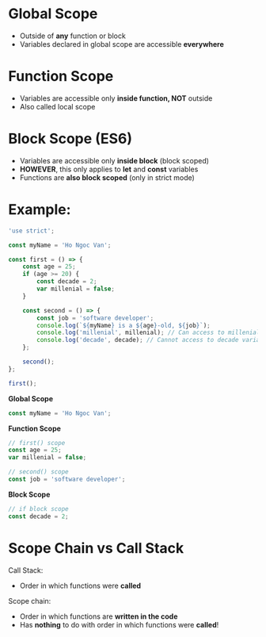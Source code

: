 # Global Scope

-   Outside of **any** function or block
-   Variables declared in global scope are accessible **everywhere**

# Function Scope

-   Variables are accessible only **inside function, NOT** outside
-   Also called local scope

# Block Scope (ES6)

-   Variables are accessible only **inside block** (block scoped)
-   **HOWEVER**, this only applies to **let** and **const** variables
-   Functions are **also block scoped** (only in strict mode)

# Example:

```js
'use strict';

const myName = 'Ho Ngoc Van';

const first = () => {
    const age = 25;
    if (age >= 20) {
        const decade = 2;
        var millenial = false;
    }

    const second = () => {
        const job = 'software developer';
        console.log(`${myName} is a ${age}-old, ${job}`);
        console.log('millenial', millenial); // Can access to millenial variable
        console.log('decade', decade); // Cannot access to decade variable
    };

    second();
};

first();
```

**Global Scope**

```js
const myName = 'Ho Ngoc Van';
```

**Function Scope**

```js
// first() scope
const age = 25;
var millenial = false;
```

```js
// second() scope
const job = 'software developer';
```

**Block Scope**

```js
// if block scope
const decade = 2;
```

# Scope Chain vs Call Stack

Call Stack:

-   Order in which functions were **called**

Scope chain:

-   Order in which functions are **written in the code**
-   Has **nothing** to do with order in which functions were **called**!
